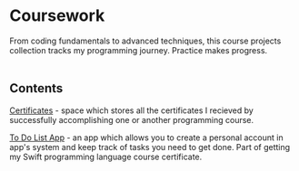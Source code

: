 # Coursework
From coding fundamentals to advanced techniques, this course projects collection tracks my programming journey. Practice makes progress.
<br /><br />

## Contents

[Certificates](https://github.com/cyberbitrixx/Coursework/tree/9aa1a1b6301a8689e2e79a645575749d461e7778/certificates) - space which stores all the certificates I recieved by successfully accomplishing one or another programming course.

[To Do List App](https://github.com/cyberbitrixx/Coursework/tree/1ba0de276b7a4c17c076ea2232f09a998d7533f9/To-Do-List-App/To-Do-List) - an app which allows you to create a personal account in app's system and keep track of tasks you need to get done. Part of getting my Swift programming language course certificate.

